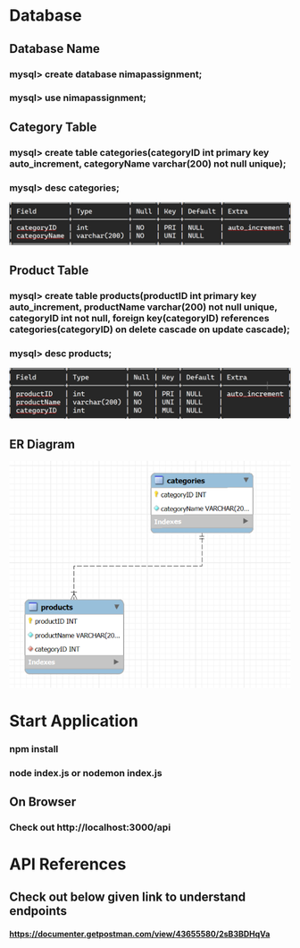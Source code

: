 # Database
## Database Name
### mysql> create database nimapassignment;
### mysql> use nimapassignment;

## Category Table
### mysql> create table categories(categoryID int primary key auto_increment, categoryName varchar(200) not null unique);
### mysql> desc categories;
![Category Scheme](https://github.com/Aniketps/Project-Images/blob/main/categories.png)

## Product Table
### mysql> create table products(productID int primary key auto_increment, productName varchar(200) not null unique, categoryID int not null, foreign key(categoryID) references categories(categoryID) on delete cascade on update cascade);
### mysql> desc products;
![Product Scheme](https://github.com/Aniketps/Project-Images/blob/main/products.png)

## ER Diagram
![Product Scheme](https://github.com/Aniketps/Project-Images/blob/main/ERDiagram.png)

# Start Application
### npm install
### node index.js or nodemon index.js
## On Browser
### Check out http://localhost:3000/api

# API References
## Check out below given link to understand endpoints
#### https://documenter.getpostman.com/view/43655580/2sB3BDHqVa
